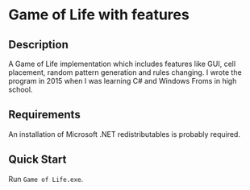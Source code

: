 # Game of Life with features

## Description
A Game of Life implementation which includes features like GUI, cell placement, random pattern generation and rules changing. I wrote the program in 2015 when I was learning C# and Windows Froms in high school.

## Requirements
An installation of Microsoft .NET redistributables is probably required.

## Quick Start
Run `Game of Life.exe`.